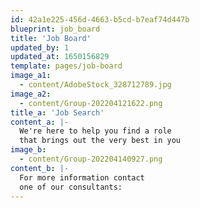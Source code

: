 ```yaml
---
id: 42a1e225-456d-4663-b5cd-b7eaf74d447b
blueprint: job_board
title: 'Job Board'
updated_by: 1
updated_at: 1650156829
template: pages/job-board
image_a1:
  - content/AdobeStock_328712789.jpg
image_a2:
  - content/Group-202204121622.png
title_a: 'Job Search'
content_a: |-
  We're here to help you find a role
  that brings out the very best in you
image_b:
  - content/Group-202204140927.png
content_b: |-
  For more information contact
  one of our consultants:
---
```

